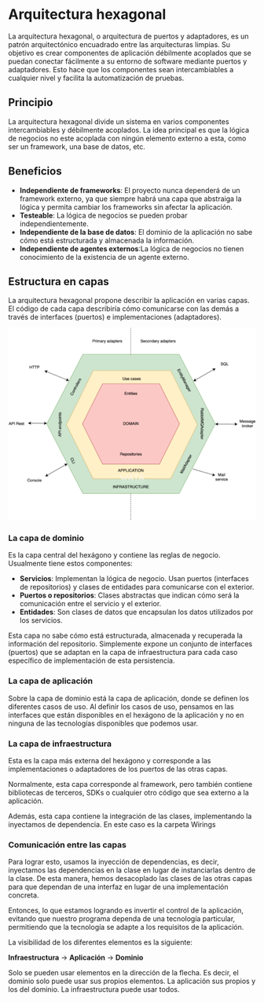 # Arquitectura hexagonal
La arquitectura hexagonal, o arquitectura de puertos y adaptadores, es un patrón arquitectónico encuadrado entre las arquitecturas limpias. Su objetivo es crear componentes de aplicación débilmente acoplados que se puedan conectar fácilmente a su entorno de software mediante puertos y adaptadores. Esto hace que los componentes sean intercambiables a cualquier nivel y facilita la automatización de pruebas.
## Principio
La arquitectura hexagonal divide un sistema en varios componentes intercambiables y débilmente acoplados. La idea principal es que la lógica de negocios no este acoplada con ningún elemento externo a esta, como ser un framework, una base de datos, etc.

## Beneficios
- **Independiente de frameworks**: El proyecto nunca dependerá de un framework externo, ya que siempre habrá una capa que abstraiga la lógica y permita cambiar los frameworks sin afectar la aplicación.
- **Testeable**: La lógica de negocios se pueden probar independientemente.
- **Independiente de la base de datos**: El dominio de la aplicación no sabe cómo está estructurada y almacenada la información.
- **Independiente de agentes externos**:La lógica de negocios no tienen conocimiento de la existencia de un agente externo.

## Estructura en capas
La arquitectura hexagonal propone describir la aplicación en varias capas. El código de cada capa describiría cómo comunicarse con las demás a través de interfaces (puertos) e implementaciones (adaptadores).

![arq_hex.png](arq_hex.png)

### La capa de dominio
Es la capa central del hexágono y contiene las reglas de negocio. Usualmente tiene estos componentes:

- **Servicios**: Implementan la lógica de negocio. Usan puertos (interfaces de repositorios) y clases de entidades para comunicarse con el exterior.
- **Puertos o repositorios**: Clases abstractas que indican cómo será la comunicación entre el servicio y el exterior.
- **Entidades**: Son clases de datos que encapsulan los datos utilizados por los servicios.

Esta capa no sabe cómo está estructurada, almacenada y recuperada la información del repositorio. Simplemente expone un conjunto de interfaces (puertos) que se adaptan en la capa de infraestructura para cada caso específico de implementación de esta persistencia.
### La capa de aplicación
Sobre la capa de dominio está la capa de aplicación, donde se definen los diferentes casos de uso. Al definir los casos de uso, pensamos en las interfaces que están disponibles en el hexágono de la aplicación y no en ninguna de las tecnologías disponibles que podemos usar.

### La capa de infraestructura
Esta es la capa más externa del hexágono y corresponde a las implementaciones o adaptadores de los puertos de las otras capas.

Normalmente, esta capa corresponde al framework, pero también contiene bibliotecas de terceros, SDKs o cualquier otro código que sea externo a la aplicación.

Además, esta capa contiene la integración de las clases, implementando la inyectamos de dependencia. En este caso es la carpeta Wirings
### Comunicación entre las capas
Para lograr esto, usamos la inyección de dependencias, es decir, inyectamos las dependencias en la clase en lugar de instanciarlas dentro de la clase. De esta manera, hemos desacoplado las clases de las otras capas para que dependan de una interfaz en lugar de una implementación concreta.

Entonces, lo que estamos logrando es invertir el control de la aplicación, evitando que nuestro programa dependa de una tecnología particular, permitiendo que la tecnología se adapte a los requisitos de la aplicación.

La visibilidad de los diferentes elementos es la siguiente:

**Infraestructura** -> **Aplicación** -> **Dominio**

Solo se pueden usar elementos en la dirección de la flecha. Es decir, el dominio solo puede usar sus propios elementos. La aplicación sus propios y los del dominio. La infraestructura puede usar todos.
